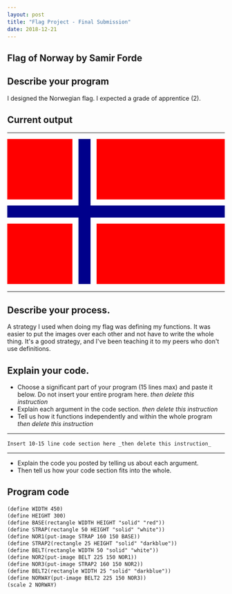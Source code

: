 ```yaml
---
layout: post
title: "Flag Project - Final Submission"
date: 2018-12-21
---
```


## Flag of Norway by Samir Forde

## Describe your program

I designed the Norwegian flag. I expected a grade of apprentice (2). 

<!--- Delete this comment and add your writing -->

## Current output

* * *
![Flag](Images/final-flag.png)
* * *

## Describe your process.

A strategy I used when doing my flag was defining my functions. It was easier to put the images over each other and not have to write the whole thing. It's a good strategy, and I've been teaching it to my peers who don't use definitions.

<!--- Delete this comment and add your writing -->


## Explain your code.

-   Choose a significant part of your program (15 lines max) and paste it below. Do not insert your entire program here. _then delete this instruction_
-   Explain each argument in the code section. _then delete this instruction_
-   Tell us how it functions independently and within the whole program _then delete this instruction_

* * *

```
Insert 10-15 line code section here _then delete this instruction_
```

* * *

-   Explain the code you posted by telling us about each argument.
-   Then tell us how your code section fits into the whole.
 
<!--- Delete this comment and add your writing -->


## Program code

```
(define WIDTH 450)
(define HEIGHT 300)
(define BASE(rectangle WIDTH HEIGHT "solid" "red"))
(define STRAP(rectangle 50 HEIGHT "solid" "white"))
(define NOR1(put-image STRAP 160 150 BASE))
(define STRAP2(rectangle 25 HEIGHT "solid" "darkblue"))
(define BELT(rectangle WIDTH 50 "solid" "white"))
(define NOR2(put-image BELT 225 150 NOR1))
(define NOR3(put-image STRAP2 160 150 NOR2))
(define BELT2(rectangle WIDTH 25 "solid" "darkblue"))
(define NORWAY(put-image BELT2 225 150 NOR3))
(scale 2 NORWAY)
```
